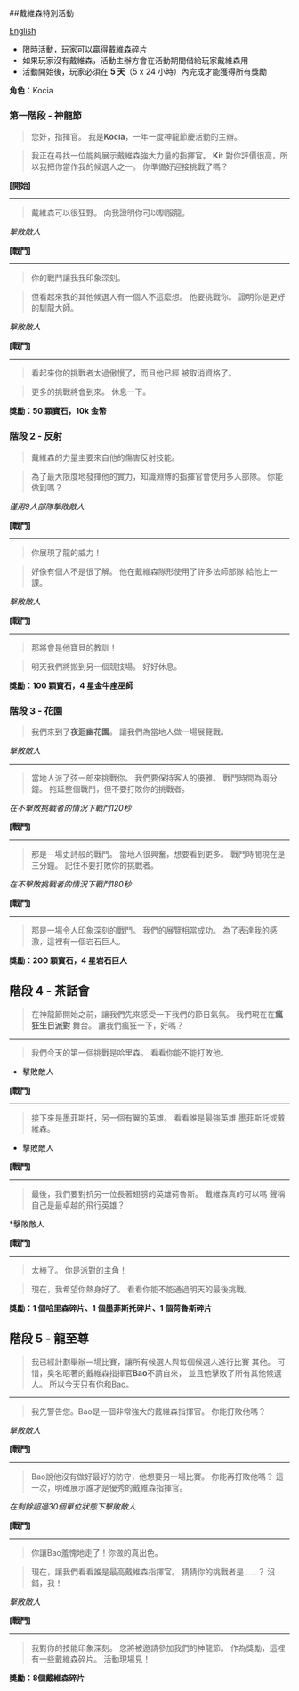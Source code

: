 ##戴維森特別活動

 [English](special-event-davison.md)

 * 限時活動，玩家可以贏得戴維森碎片
 * 如果玩家沒有戴維森，活動主辦方會在活動期間借給玩家戴維森用
 * 活動開始後，玩家必須在 **5 天**（5 x 24 小時）內完成才能獲得所有獎勵

 **角色**：Kocia

 ### 第一階段 - 神龍節

 > 您好，指揮官。 我是**Kocia**，一年一度神龍節慶活動的主辦。

 > 我正在尋找一位能夠展示戴維森強大力量的指揮官。
 > **Kit** 對你評價很高，所以我把你當作我的候選人之一。
 > 你準備好迎接挑戰了嗎？
 
 **[開始]**

 ----
 > 戴維森可以很狂野。 向我證明你可以馴服龍。

 *擊敗敵人*

 **[戰鬥]**

 ----
 > 你的戰鬥讓我我印象深刻。

 > 但看起來我的其他候選人有一個人不這麼想。 他要挑戰你。
 > 證明你是更好的馴龍大師。

 *擊敗敵人*

 **[戰鬥]**

 ----
 > 看起來你的挑戰者太過傲慢了，而且他已經
 > 被取消資格了。

 > 更多的挑戰將會到來。 休息一下。

 **獎勵：50 顆寶石，10k 金幣**

 ### 階段 2 - 反射

 > 戴維森的力量主要來自他的傷害反射技能。

 > 為了最大限度地發揮他的實力，知識淵博的指揮官會使用多人部隊。
 > 你能做到嗎？

 *僅用9人部隊擊敗敵人*

 **[戰鬥]**

 ----
 > 你展現了龍的威力！

 > 好像有個人不是很了解。 他在戴維森隊形使用了許多法師部隊
 > 給他上一課。

 *擊敗敵人*

 **[戰鬥]**

 ----
 > 那將會是他寶貝的教訓！

 > 明天我們將搬到另一個競技場。 好好休息。
 
 **獎勵：100 顆寶石，4 星金牛座巫師**

 ### 階段 3 - 花園

 > 我們來到了**夜迴幽花園**。 讓我們為當地人做一場展覽戰。

 *擊敗敵人*

 ----

 > 當地人派了弦一郎來挑戰你。 我們要保持客人的優雅。
 > 戰鬥時間為兩分鐘。 拖延整個戰鬥，但不要打敗你的挑戰者。

 *在不擊敗挑戰者的情況下戰鬥120秒*

 **[戰鬥]**

 ----

 > 那是一場史詩般的戰鬥。 當地人很興奮，想要看到更多。
 > 戰鬥時間現在是三分鐘。 記住不要打敗你的挑戰者。

 *在不擊敗挑戰者的情況下戰鬥180秒*

 **[戰鬥]**

 ----

 > 那是一場令人印象深刻的戰鬥。 我們的展覽相當成功。
 > 為了表達我的感激，這裡有一個岩石巨人。

 **獎勵：200 顆寶石，4 星岩石巨人**

 ## 階段 4 - 茶話會

 > 在神龍節開始之前，讓我們先來感受一下我們的節日氣氛。
 > 我們現在在**瘋狂生日派對** 舞台。 讓我們瘋狂一下，好嗎？

 ----

 > 我們今天的第一個挑戰是哈里森。 看看你能不能打敗他。

 * 擊敗敵人

 **[戰鬥]**

 ----

 > 接下來是墨菲斯托，另一個有翼的英雄。 看看誰是最強英雄
 > 墨菲斯託或戴維森。

 * 擊敗敵人

 **[戰鬥]**

 ----

 > 最後，我們要對抗另一位長著翅膀的英雄荷魯斯。 戴維森真的可以嗎
 > 聲稱自己是最卓越的飛行英雄？

 *擊敗敵人

 **[戰鬥]**

 ----

 > 太棒了。 你是派對的主角！

 > 現在，我希望你熱身好了。 看看你能不能通過明天的最後挑戰。

 **獎勵：1 個哈里森碎片、1 個墨菲斯托碎片、1 個荷魯斯碎片**

 ## 階段 5 - 龍至尊

 > 我已經計劃舉辦一場比賽，讓所有候選人與每個候選人進行比賽
 > 其他。 可惜，臭名昭著的戴維森指揮官**Bao**不請自來，
 > 並且他擊敗了所有其他候選人。 所以今天只有你和Bao。

 ----

 > 我先警告您。Bao是一個非常強大的戴維森指揮官。 你能打敗他嗎？

 *擊敗敵人*

 **[戰鬥]**

 ----

 > Bao說他沒有做好最好的防守，他想要另一場比賽。
 > 你能再打敗他嗎？ 這一次，明確展示誰才是優秀的戴維森指揮官。

 *在剩餘超過30個單位狀態下擊敗敵人*

 **[戰鬥]**

 ----

 > 你讓Bao羞愧地走了！你做的真出色。

 > 現在，讓我們看看誰是最高戴維森指揮官。
 > 猜猜你的挑戰者是……？ 沒錯，我！

 *擊敗敵人*

 **[戰鬥]**

 ----

 > 我對你的技能印象深刻。 您將被邀請參加我們的神龍節。
 > 作為獎勵，這裡有一些戴維森碎片。 活動現場見！

 **獎勵：8個戴維森碎片**

